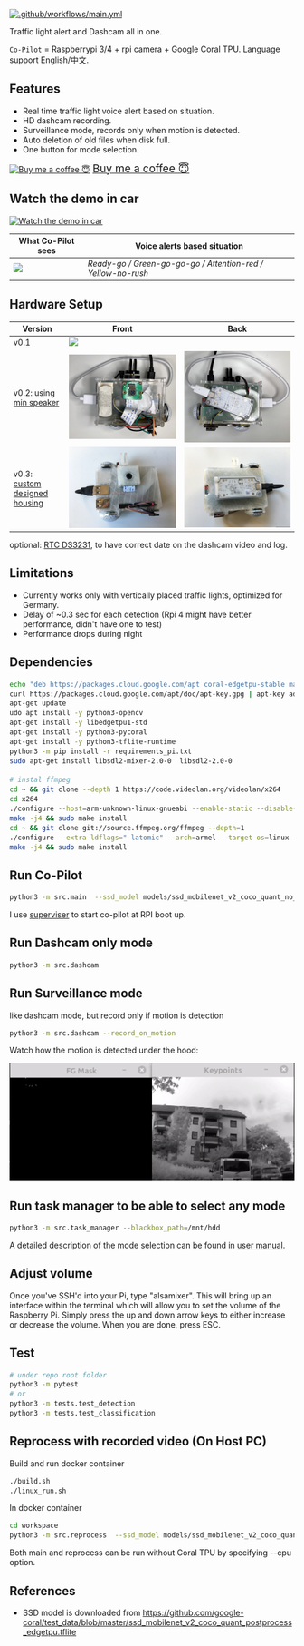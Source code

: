 [![.github/workflows/main.yml](https://github.com/xeonqq/co-pilot/actions/workflows/main.yml/badge.svg)](https://github.com/xeonqq/co-pilot/actions/workflows/main.yml)

Traffic light alert and Dashcam all in one.

`Co-Pilot` = Raspberrypi 3/4 + rpi camera + Google Coral TPU. Language support English/中文.

 
## Features
  * Real time traffic light voice alert based on situation.
  * HD dashcam recording.
  * Surveillance mode, records only when motion is detected.
  * Auto deletion of old files when disk full.
  * One button for mode selection.
  
 <a class="bmc-button" target="_blank" href="https://www.buymeacoffee.com/xeonqq"><img src="https://cdn.buymeacoffee.com/buttons/bmc-new-btn-logo.svg" alt="Buy me a coffee 😇"><span style="margin-left:5px;font-size:19px !important;">Buy me a coffee 😇</span></a>
   
## Watch the demo in car
[![Watch the demo in car](https://i.imgur.com/1PCb91b.png)](https://youtu.be/tCmUoWLdjoo)

  What Co-Pilot sees | Voice alerts based situation
 -------- | -------- 
  ![](images/traffic_light_detection_seq.gif) | *Ready-go / Green-go-go-go / Attention-red / Yellow-no-rush*

## Hardware Setup


 Version | Front | Back
 -------- | -------- | --------
 v0.1 | ![](images/hardware.jpg)  |
 v0.2: using [min speaker](https://de.aliexpress.com/item/1005003107656299.html?spm=a2g0o.productlist.0.0.19bff4543zIpil&algo_pvid=84ba9ca6-b578-4f5f-bc2f-84c493d38095&algo_exp_id=84ba9ca6-b578-4f5f-bc2f-84c493d38095-31&pdp_ext_f=%7B%22sku_id%22%3A%2212000024125609922%22%7D&pdp_pi=-1%3B3.5%3B-1%3B-1%40salePrice%3BEUR%3Bsearch-mainSearch) | ![](https://github.com/xeonqq/copilot-manual/blob/master/pics/front_small.jpg?raw=true)| ![](https://github.com/xeonqq/copilot-manual/blob/master/pics/back_small.jpg?raw=true)
 v0.3: [custom designed housing](https://www.thingiverse.com/thing:5187983) | ![3d printable housing ](https://github.com/xeonqq/openscad_designs/blob/master/pi3_case/pics/front.jpg?raw=true) | ![3d printable housing](https://github.com/xeonqq/openscad_designs/blob/master/pi3_case/pics/back.jpg?raw=true)
 
optional: [RTC DS3231](https://www.ebay.de/itm/223727782675?ssPageName=STRK%3AMEBIDX%3AIT&_trksid=p2060353.m2749.l2649), to have correct date on the dashcam video and log.

## Limitations
* Currently works only with vertically placed traffic lights, optimized for Germany.
* Delay of ~0.3 sec for each detection (Rpi 4 might have better performance, didn't have one to test)
* Performance drops during night

## Dependencies
```bash on rpi
echo "deb https://packages.cloud.google.com/apt coral-edgetpu-stable main" | tee /etc/apt/sources.list.d/coral-edgetpu.list
curl https://packages.cloud.google.com/apt/doc/apt-key.gpg | apt-key add -
apt-get update
udo apt install -y python3-opencv
apt-get install -y libedgetpu1-std
apt-get install -y python3-pycoral
apt-get install -y python3-tflite-runtime
python3 -m pip install -r requirements_pi.txt
sudo apt-get install libsdl2-mixer-2.0-0  libsdl2-2.0-0

# instal ffmpeg
cd ~ && git clone --depth 1 https://code.videolan.org/videolan/x264
cd x264
./configure --host=arm-unknown-linux-gnueabi --enable-static --disable-opencl
make -j4 && sudo make install
cd ~ && git clone git://source.ffmpeg.org/ffmpeg --depth=1
./configure --extra-ldflags="-latomic" --arch=armel --target-os=linux --enable-gpl --enable-omx --enable-omx-rpi --enable-nonfree
make -j4 && sudo make install
```
## Run Co-Pilot
```bash
python3 -m src.main  --ssd_model models/ssd_mobilenet_v2_coco_quant_no_nms_edgetpu.tflite  --label models/coco_labels.txt --score_threshold 0.3 --traffic_light_classification_model models/traffic_light_edgetpu.tflite  --traffic_light_label models/traffic_light_labels.txt --blackbox_path=./
```
I use [superviser](http://supervisord.org/) to start co-pilot at RPI boot up.
## Run Dashcam only mode
```bash
python3 -m src.dashcam
```
## Run Surveillance mode
like dashcam mode, but record only if motion is detection
```bash
python3 -m src.dashcam --record_on_motion
```
Watch how the motion is detected under the hood: 

![](images/motion_detection.gif)

## Run task manager to be able to select any mode
```bash
python3 -m src.task_manager --blackbox_path=/mnt/hdd
```
A detailed description of the mode selection can be found in [user manual](https://github.com/xeonqq/copilot-manual/blob/master/manual.pdf).

## Adjust volume
Once you've SSH'd into your Pi, type "alsamixer". This will bring up an interface within the terminal which will allow you to set the volume of the Raspberry Pi. Simply press the up and down arrow keys to either increase or decrease the volume. When you are done, press ESC.

## Test
```bash
# under repo root folder
python3 -m pytest
# or
python3 -m tests.test_detection
python3 -m tests.test_classification
```

## Reprocess with recorded video (On Host PC)

Build and run docker container
```bash
./build.sh
./linux_run.sh
```

In docker container
```bash
cd workspace
python3 -m src.reprocess  --ssd_model models/ssd_mobilenet_v2_coco_quant_no_nms_edgetpu.tflite  --label models/coco_labels.txt --score_threshold 0.3 --traffic_light_classification_model models/traffic_light_edgetpu.tflite  --traffic_light_label models/traffic_light_labels.txt --blackbox_path=./ --video recording_20210417-090028.h264.mp4 --fps 5
```

Both main and reprocess can be run without Coral TPU by specifying --cpu option.

## References
* SSD model is downloaded from https://github.com/google-coral/test_data/blob/master/ssd_mobilenet_v2_coco_quant_postprocess_edgetpu.tflite



